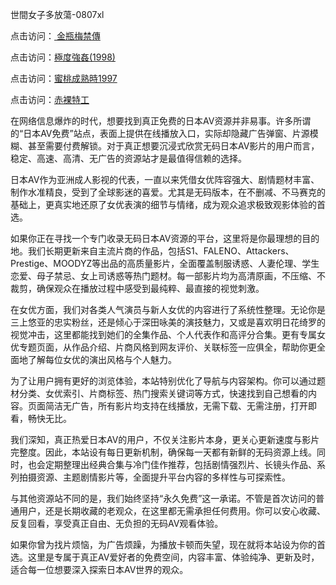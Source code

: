  世間女子多放蕩-0807xl


点击访问：<a href="https://heiliaoxqkkct.pages.dev"> 金瓶梅禁傳 </a>

点击访问：<a href="https://heiliaoxwd5i8.pages.dev">極度強姦(1998)</a>

点击访问：<a href="https://bered.pages.dev/">蜜桃成熟時1997</a>

点击访问：<a href="https://rtj-3zo.pages.dev/">赤裸特工</a>


在网络信息爆炸的时代，想要找到真正免费的日本AV资源并非易事。许多所谓的“日本AV免费”站点，表面上提供在线播放入口，实际却隐藏广告弹窗、片源模糊、甚至需要付费解锁。对于真正想要沉浸式欣赏无码日本AV影片的用户而言，稳定、高速、高清、无广告的资源站才是最值得信赖的选择。

日本AV作为亚洲成人影视的代表，一直以来凭借女优阵容强大、剧情题材丰富、制作水准精良，受到了全球影迷的喜爱。尤其是无码版本，在不删减、不马赛克的基础上，更真实地还原了女优表演的细节与情绪，成为观众追求极致观影体验的首选。

如果你正在寻找一个专门收录无码日本AV资源的平台，这里将是你最理想的目的地。我们长期更新来自主流片商的作品，包括S1、FALENO、Attackers、Prestige、MOODYZ等出品的高质量影片，全面覆盖制服诱惑、人妻伦理、学生恋爱、母子禁忌、女上司诱惑等热门题材。每一部影片均为高清原画，不压缩、不裁剪，确保观众在播放过程中感受到最纯粹、最直接的视觉刺激。

在女优方面，我们对各类人气演员与新人女优的内容进行了系统性整理。无论你是三上悠亚的忠实粉丝，还是倾心于深田咏美的演技魅力，又或是喜欢明日花绮罗的视觉冲击，这里都能找到她们的全集作品、个人代表作和高评分合集。更有专属女优专题页面，从作品介绍、片商风格到网友评价、关联标签一应俱全，帮助你更全面地了解每位女优的演出风格与个人魅力。

为了让用户拥有更好的浏览体验，本站特别优化了导航与内容架构。你可以通过题材分类、女优索引、片商标签、热门搜索关键词等方式，快速找到自己想看的内容。页面简洁无广告，所有影片均支持在线播放，无需下载、无需注册，打开即看，畅快无比。

我们深知，真正热爱日本AV的用户，不仅关注影片本身，更关心更新速度与影片完整度。因此，本站设有每日更新机制，确保每一天都有新鲜的无码资源上线。同时，也会定期整理出经典合集与冷门佳作推荐，包括剧情强烈片、长镜头作品、系列拍摄资源、主题剧情影片等，全面提升平台内容的多样性与可探索性。

与其他资源站不同的是，我们始终坚持“永久免费”这一承诺。不管是首次访问的普通用户，还是长期收藏的老观众，在这里都无需承担任何费用。你可以安心收藏、反复回看，享受真正自由、无负担的无码AV观看体验。

如果你曾为找片烦恼，为广告烦躁，为播放卡顿而失望，现在就将本站设为你的首选。这里是专属于真正AV爱好者的免费空间，内容丰富、体验纯净、更新及时，适合每一位想要深入探索日本AV世界的观众。




<span style="display:none;">[Canonical link]( https://github.com/xl080725/12338 ）</span>
